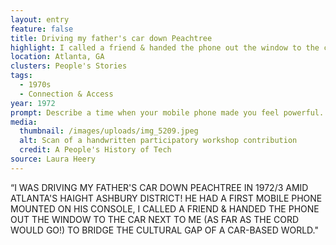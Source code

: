 ```yaml
---
layout: entry
feature: false
title: Driving my father's car down Peachtree
highlight: I called a friend & handed the phone out the window to the car next to me
location: Atlanta, GA
clusters: People's Stories
tags:
  - 1970s
  - Connection & Access
year: 1972
prompt: Describe a time when your mobile phone made you feel powerful.
media:
  thumbnail: /images/uploads/img_5209.jpeg
  alt: Scan of a handwritten participatory workshop contribution
  credit: A People's History of Tech
source: Laura Heery
---
```

“I WAS DRIVING MY FATHER'S CAR DOWN PEACHTREE IN 1972/3 AMID ATLANTA'S HAIGHT ASHBURY DISTRICT! HE HAD A FIRST MOBILE PHONE MOUNTED ON HIS CONSOLE, I CALLED A FRIEND & HANDED THE PHONE OUT THE WINDOW TO THE CAR NEXT TO ME (AS FAR AS THE CORD WOULD GO!) TO BRIDGE THE CULTURAL GAP OF A CAR-BASED WORLD."
